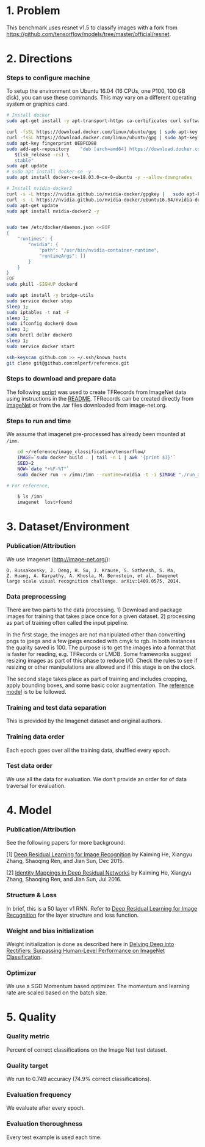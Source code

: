 # 1. Problem
This benchmark uses resnet v1.5 to classify images with a fork from
https://github.com/tensorflow/models/tree/master/official/resnet.

# 2. Directions
### Steps to configure machine
To setup the environment on Ubuntu 16.04 (16 CPUs, one P100, 100 GB disk), you
can use these commands. This may vary on a different operating system or
graphics card.

```bash
# Install docker
sudo apt-get install -y apt-transport-https ca-certificates curl software-properties-common

curl -fsSL https://download.docker.com/linux/ubuntu/gpg | sudo apt-key add -
curl -fsSL https://download.docker.com/linux/ubuntu/gpg | sudo apt-key add -
sudo apt-key fingerprint 0EBFCD88
sudo add-apt-repository    "deb [arch=amd64] https://download.docker.com/linux/ubuntu \
   $(lsb_release -cs) \
   stable"
sudo apt update
# sudo apt install docker-ce -y
sudo apt install docker-ce=18.03.0~ce-0~ubuntu -y --allow-downgrades

# Install nvidia-docker2
curl -s -L https://nvidia.github.io/nvidia-docker/gpgkey |   sudo apt-key add -
curl -s -L https://nvidia.github.io/nvidia-docker/ubuntu16.04/nvidia-docker.list |   sudo tee /etc/apt/sources.list.d/nvidia-docker.list
sudo apt-get update
sudo apt install nvidia-docker2 -y


sudo tee /etc/docker/daemon.json <<EOF
{
    "runtimes": {
        "nvidia": {
            "path": "/usr/bin/nvidia-container-runtime",
            "runtimeArgs": []
        }
    }
}
EOF
sudo pkill -SIGHUP dockerd

sudo apt install -y bridge-utils
sudo service docker stop
sleep 1;
sudo iptables -t nat -F
sleep 1;
sudo ifconfig docker0 down
sleep 1;
sudo brctl delbr docker0
sleep 1;
sudo service docker start

ssh-keyscan github.com >> ~/.ssh/known_hosts
git clone git@github.com:mlperf/reference.git

```


### Steps to download and prepare data
The following [script](https://github.com/tensorflow/tpu/blob/master/tools/datasets/imagenet_to_gcs.py)
was used to create TFRecords from ImageNet data using instructions in the
[README](https://github.com/tensorflow/models/tree/master/research/inception#getting-started).
TFRecords can be created directly from [ImageNet](http://image-net.org) or from
the .tar files downloaded from image-net.org.


### Steps to run and time
We assume that imagenet pre-processed has already been mounted at `/imn`.

```bash
    cd ~/reference/image_classification/tensorflow/
    IMAGE=`sudo docker build . | tail -n 1 | awk '{print $3}'`
    SEED=2
    NOW=`date "+%F-%T"`
    sudo docker run -v /imn:/imn --runtime=nvidia -t -i $IMAGE "./run_and_time.sh" $SEED | tee benchmark-$NOW.log

# For reference,

    $ ls /imn
    imagenet  lost+found
```


# 3. Dataset/Environment
### Publication/Attribution
We use Imagenet (http://image-net.org/):

    O. Russakovsky, J. Deng, H. Su, J. Krause, S. Satheesh, S. Ma,
    Z. Huang, A. Karpathy, A. Khosla, M. Bernstein, et al. Imagenet
    large scale visual recognition challenge. arXiv:1409.0575, 2014.


### Data preprocessing

There are two parts to the data processing. 1) Download and package images
for training that takes place once for a given dataset. 2) processing as part
of training often called the input pipeline.

In the first stage, the images are not manipulated other than converting pngs
to jpegs and a few jpegs encoded with cmyk to rgb. In both instances the quality
saved is 100. The purpose is to get the images into a format that is faster
for reading, e.g. TFRecords or LMDB. Some frameworks suggest resizing images as
part of this phase to reduce I/O. Check the rules to see if resizing or other
manipulations are allowed and if this stage is on the clock.

The second stage takes place as part of training and includes cropping, apply
bounding boxes, and some basic color augmentation. The [reference model](https://github.com/mlperf/training/blob/master/image_classification/tensorflow/official/resnet/imagenet_preprocessing.py)
is to be followed.


### Training and test data separation
This is provided by the Imagenet dataset and original authors.

### Training data order
Each epoch goes over all the training data, shuffled every epoch.

### Test data order
We use all the data for evaluation. We don't provide an order for of data
traversal for evaluation.

# 4. Model
### Publication/Attribution
See the following papers for more background:

[1] [Deep Residual Learning for Image Recognition](https://arxiv.org/abs/1512.03385) by Kaiming He, Xiangyu Zhang, Shaoqing Ren, and Jian Sun, Dec 2015.

[2] [Identity Mappings in Deep Residual Networks](https://arxiv.org/abs/1603.05027) by Kaiming He, Xiangyu Zhang, Shaoqing Ren, and Jian Sun, Jul 2016.


### Structure & Loss
In brief, this is a 50 layer v1 RNN. Refer to
[Deep Residual Learning for Image Recognition](https://arxiv.org/pdf/1512.03385.pdf)
for the layer structure and loss function.


### Weight and bias initialization
Weight initialization is done as described here in
[Delving Deep into Rectifiers: Surpassing Human-Level Performance on ImageNet Classification](https://arxiv.org/abs/1502.01852).


### Optimizer
We use a SGD Momentum based optimizer. The momentum and learning rate are scaled
based on the batch size.


# 5. Quality
### Quality metric
Percent of correct classifications on the Image Net test dataset.

### Quality target
We run to 0.749 accuracy (74.9% correct classifications).

### Evaluation frequency
We evaluate after every epoch.

### Evaluation thoroughness
Every test example is used each time.

